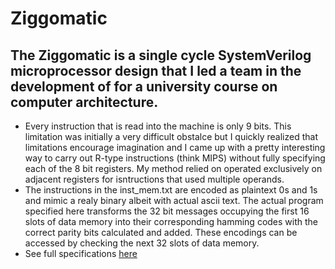 # Ziggomatic
## The Ziggomatic is a single cycle SystemVerilog microprocessor design that I led a team in the development of for a university course on computer architecture.

* Every instruction that is read into the machine is only 9 bits. This limitation was initially a very difficult obstalce but I quickly realized that limitations encourage imagination and I came up with a pretty interesting way to carry out R-type instructions (think MIPS) without fully specifying each of the 8 bit registers. My method relied on operated exclusively on adjacent registers for isntructions that used multiple operands.
* The instructions in the inst_mem.txt are encoded as plaintext 0s and 1s and mimic a realy binary albeit with actual ascii text. The actual program specified here transforms the 32 bit messages occupying the first 16 slots of data memory into their corresponding hamming codes with the correct parity bits calculated and added. These encodings can be accessed by checking the next 32 slots of data memory.
* See full specifications [here](https://docs.google.com/document/d/1viOy2TAt-WXudfdzBp9DLrwsQJiYhjaM6FdCiQjmn8I/edit?usp=sharing)
